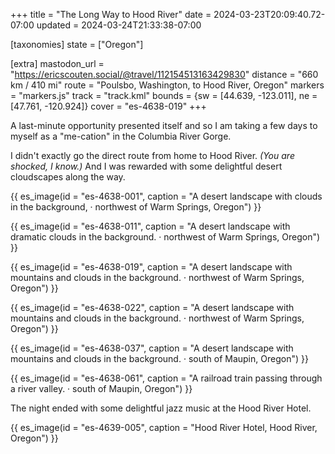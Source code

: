 +++
title = "The Long Way to Hood River"
date = 2024-03-23T20:09:40.72-07:00
updated = 2024-03-24T21:33:38-07:00

[taxonomies]
state = ["Oregon"]

[extra]
mastodon_url = "https://ericscouten.social/@travel/112154513163429830"
distance = "660 km / 410 mi"
route = "Poulsbo, Washington, to Hood River, Oregon"
markers = "markers.js"
track = "track.kml"
bounds = {sw = [44.639, -123.011], ne = [47.761, -120.924]}
cover = "es-4638-019"
+++

A last-minute opportunity presented itself and so I am taking a few days to myself as a "me-cation" in the Columbia River Gorge.

<!-- more -->

I didn't exactly go the direct route from home to Hood River. _(You are shocked, I know.)_ And I was rewarded with some delightful desert cloudscapes along the way.

{{ es_image(id = "es-4638-001", caption = "A desert landscape with clouds in the background, · northwest of Warm Springs, Oregon") }}

{{ es_image(id = "es-4638-011", caption = "A desert landscape with dramatic clouds in the background. · northwest of Warm Springs, Oregon") }}

{{ es_image(id = "es-4638-019", caption = "A desert landscape with mountains and clouds in the background. · northwest of Warm Springs, Oregon") }}

{{ es_image(id = "es-4638-022", caption = "A desert landscape with mountains and clouds in the background. · northwest of Warm Springs, Oregon") }}

{{ es_image(id = "es-4638-037", caption = "A desert landscape with mountains and clouds in the background. · south of Maupin, Oregon") }}

{{ es_image(id = "es-4638-061", caption = "A railroad train passing through a river valley. · south of Maupin, Oregon") }}

The night ended with some delightful jazz music at the Hood River Hotel.

{{ es_image(id = "es-4639-005", caption = "Hood River Hotel, Hood River, Oregon") }}
